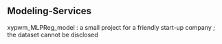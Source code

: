 ## Modeling-Services
xypwm_MLPReg_model : a small project for a friendly start-up company ; the dataset cannot be disclosed 
